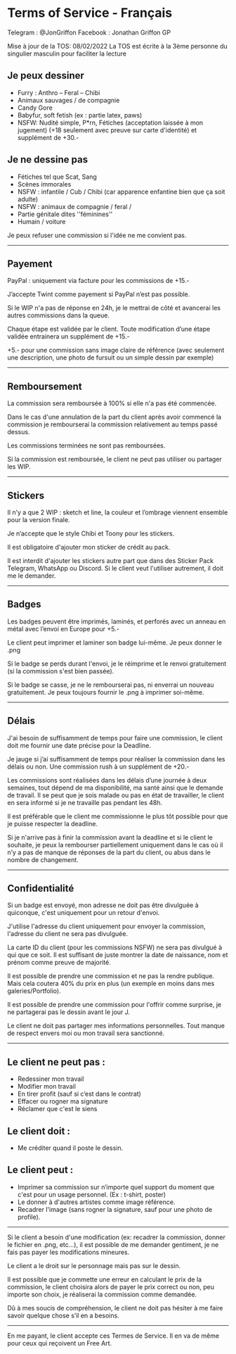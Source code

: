 # Terms of Service - Français
Telegram : @JonGriffon
Facebook : Jonathan Griffon GP

Mise à jour de la TOS: 08/02/2022
La TOS est écrite à la 3ème personne du singulier masculin pour faciliter la lecture


## Je peux dessiner

* Furry : Anthro – Feral – Chibi
* Animaux sauvages / de compagnie
* Candy Gore
* Babyfur, soft fetish (ex : partie latex, paws)
* NSFW: Nudité simple, P*rn, Fétiches (acceptation laissée à mon jugement) (+18 seulement avec preuve sur carte d'identité) et supplément de +30.-

## Je ne dessine pas

* Fétiches tel que Scat, Sang
* Scènes immorales
* NSFW : infantile / Cub / Chibi (car apparence enfantine bien que ça soit adulte)
* NSFW : animaux de compagnie / feral /
* Partie génitale dites ''féminines''
* Humain / voiture

Je peux refuser une commission si l'idée ne me convient pas.

***

## Payement

PayPal : uniquement via facture pour les commissions de +15.-

J’accepte Twint comme payement si PayPal n’est pas possible.

Si le WIP n'a pas de réponse en 24h, je le mettrai de côté et avancerai les autres commissions dans la queue.

Chaque étape est validée par le client. Toute modification d’une étape validée entrainera un supplément de +15.-

+5.- pour une commission sans image claire de référence (avec seulement une description, une photo de fursuit ou un simple dessin par exemple)

***
## Remboursement

La commission sera remboursée à 100% si elle n'a pas été commencée.

Dans le cas d'une annulation de la part du client après avoir commencé la commission je rembourserai la commission relativement au temps passé dessus.

Les commissions terminées ne sont pas remboursées.

Si la commission est remboursée, le client ne peut pas utiliser ou partager les WIP.

***

## Stickers

Il n’y a que 2 WIP : sketch et line, la couleur et l’ombrage viennent ensemble pour la version finale.

Je n’accepte que le style Chibi et Toony pour les stickers.

Il est obligatoire d'ajouter mon sticker de crédit au pack.

Il est interdit d'ajouter les stickers autre part que dans des Sticker Pack Telegram, WhatsApp ou Discord. Si le client veut l'utiliser autrement, il doit me le demander.

***

## Badges

Les badges peuvent être imprimés, laminés, et perforés avec un anneau en métal avec l’envoi en Europe pour +5.-

Le client peut imprimer et laminer son badge lui-même. Je peux donner le .png

Si le badge se perds durant l'envoi, je le réimprime et le renvoi gratuitement (si la commission s'est bien passée).

Si le badge se casse, je ne le rembourserai pas, ni enverrai un nouveau gratuitement. Je peux toujours fournir le .png à imprimer soi-même.

***

## Délais

J'ai besoin de suffisamment de temps pour faire une commission, le client doit me fournir une date précise pour la Deadline.

Je jauge si j’ai suffisamment de temps pour réaliser la commission dans les délais ou non.
Une commission rush à un supplément de +20.-

Les commissions sont réalisées dans les délais d’une journée à deux semaines, tout dépend de ma disponibilité, ma santé ainsi que le demande de travail.
Il se peut que je sois malade ou pas en état de travailler, le client en sera informé si je ne travaille pas pendant les 48h.

Il est préférable que le client me commissionne le plus tôt possible pour que je puisse respecter la deadline.

Si je n'arrive pas à finir la commission avant la deadline et si le client le souhaite, je peux la rembourser partiellement uniquement dans le cas où il n’y a pas de manque de réponses de la part du client, ou abus dans le nombre de changement.


***

## Confidentialité

Si un badge est envoyé, mon adresse ne doit pas être divulguée à quiconque, c'est uniquement pour un retour d'envoi.

J'utilise l'adresse du client uniquement pour envoyer la commission, l'adresse du client ne sera pas divulguée.

La carte ID du client (pour les commissions NSFW) ne sera pas divulgué à qui que ce soit.
Il est suffisant de juste montrer la date de naissance, nom et prénom comme preuve de majorité.

Il est possible de prendre une commission et ne pas la rendre publique. Mais cela coutera 40% du prix en plus (un exemple en moins dans mes galeries/Portfolio).

Il est possible de prendre une commission pour l'offrir comme surprise, je ne partagerai pas le dessin avant le jour J.

Le client ne doit pas partager mes informations personnelles.
Tout manque de respect envers moi ou mon travail sera sanctionné.

***

## Le client ne peut pas :

* Redessiner mon travail
* Modifier mon travail
* En tirer profit (sauf si c’est dans le contrat)
* Effacer ou rogner ma signature
* Réclamer que c'est le siens

## Le client doit :

* Me créditer quand il poste le dessin.

## Le client peut :

* Imprimer sa commission sur n’importe quel support du moment que c'est pour un usage personnel. (Ex : t-shirt, poster)
* Le donner à d'autres artistes comme image référence.
* Recadrer l'image (sans rogner la signature, sauf pour une photo de profile).

***

Si le client a besoin d'une modification (ex: recadrer la commission, donner le fichier en .png, etc...), il est possible de me demander gentiment, je ne fais pas payer les modifications mineures.

Le client a le droit sur le personnage mais pas sur le dessin.

Il est possible que je commette une erreur en calculant le prix de la commission, le client choisira alors de payer le prix correct ou non, peu importe son choix, je réaliserai la commission comme demandée.

Dû à mes soucis de compréhension, le client ne doit pas hésiter à me faire savoir quelque chose s’il en a besoins.

***

En me payant, le client accepte ces Termes de Service.
Il en va de même pour ceux qui reçoivent un Free Art.

